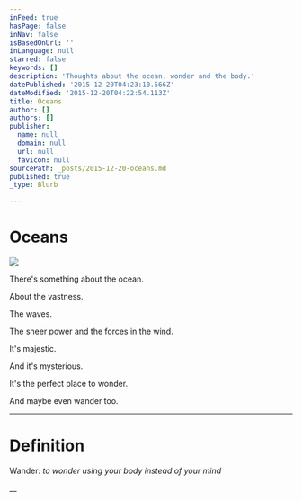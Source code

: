 ```yaml
---
inFeed: true
hasPage: false
inNav: false
isBasedOnUrl: ''
inLanguage: null
starred: false
keywords: []
description: 'Thoughts about the ocean, wonder and the body.'
datePublished: '2015-12-20T04:23:10.566Z'
dateModified: '2015-12-20T04:22:54.113Z'
title: Oceans
author: []
authors: []
publisher:
  name: null
  domain: null
  url: null
  favicon: null
sourcePath: _posts/2015-12-20-oceans.md
published: true
_type: Blurb

---
```

# Oceans
![](https://the-grid-user-content.s3-us-west-2.amazonaws.com/07c9a26f-2314-462b-97f2-46739acfe3d1.jpg)

There's something about the ocean.

About the vastness.

The waves.

The sheer power and the forces in the wind.

It's majestic.

And it's mysterious.

It's the perfect place to wonder.

And maybe even wander too.

****

# 

# Definition

Wander: _to wonder using your body instead of your mind_

__